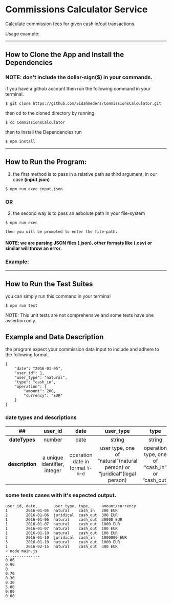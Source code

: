 # Commissions Calculator Service

Calculate commission fees for given cash in/out transactions.

Usage example:

---

## How to Clone the App and Install the Dependencies

### **NOTE**: don't include the dollar-sign($) in your commands.

if you have a github account then run the following command in your terminal.

```
$ git clone https://github.com/Sidahmeders/CommissionsCalculator.git
```

then cd to the cloned directory by running:

```
$ cd CommissionsCalculator
```

then to Install the Dependencies run

```
$ npm install
```

---

## How to Run the Program:

1. the first method is to pass in a relative path as third argument, in our case **(input.json)**

```
$ npm run exec input.json
```

### OR

2. the second way is to pass an asbolute path in your file-system

```
$ npm run exec
```

`then you will be prompted to enter the file-path:`

#### NOTE: we are parsing JSON files (**.json**). other formats like (.csv) or similar will throw an error.

### Example:

---

## How to Run the Test Suites

you can simply run this command in your terminal

```
$ npm run test
```

NOTE: This unit tests are not comprehensive and some tests have one assertion only.

## Example and Data Description

the program expect your commission data input to include and adhere
to the following format.

```
{
    "date": "2016-01-05",
    "user_id": 1,
    "user_type": "natural",
    "type": "cash_in",
    "operation": {
        "amount": 200,
        "currency": "EUR"
    }
}

```

### date types and descriptions

|       ##        |           user_id            |               date               |                                user_type                                 |                      type                      |              operation.amount               |    operation.currency    |
| :-------------: | :--------------------------: | :------------------------------: | :----------------------------------------------------------------------: | :--------------------------------------------: | :-----------------------------------------: | :----------------------: |
|  **dateTypes**  |            number            |               date               |                                  string                                  |                     string                     |                   number                    |          string          |
| **description** | a unique identifier, integer | operation date in format `Y-m-d` | user type, one of “natural”(natural person) or “juridical”(legal person) | operation type, one of “cash_in” or “cash_out” | operation amount(for example `2.12` or `3`) | operation currency `EUR` |

### some tests cases with it's expected output.

```
user_id, date,       user_type, type,     amount/currency
1        2016-01-05  natural    cash_in   200 EUR
2        2016-01-06  juridical  cash_out  300 EUR
1        2016-01-06  natural    cash_out  30000 EUR
1        2016-01-07  natural    cash_out  1000 EUR
1        2016-01-07  natural    cash_out  100 EUR
1        2016-01-10  natural    cash_out  100 EUR
2        2016-01-10  juridical  cash_in   1000000 EUR
3        2016-01-10  natural    cash_out  1000 EUR
1        2016-02-15  natural    cash_out  300 EUR
➜ node main.js
...............
0.06
0.90
0
0.70
0.30
0.30
5.00
0.00
0.00
```
